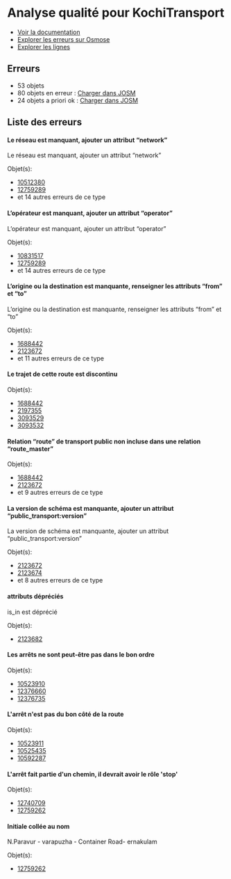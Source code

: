 # Analyse qualité pour KochiTransport
- [Voir la documentation](https://wiki.openstreetmap.org/wiki/India/Transport/Kochi)
- [Explorer les erreurs sur Osmose](http://osmose.openstreetmap.fr/en/issues/open?country=india_kerala&item=9014,1260,2140,8040)
- [Explorer les lignes](https://jungle-bus.github.io/unroll/?project=Kochi)


## Erreurs
- 53 objets
- 80 objets en erreur : [Charger dans JOSM](http://localhost:8111/load_object?relation_members=true&objects=r10512380,r10831517,r12759289,r12759289,r13374892,r13374893,r1688442,r1688442,r1688442,r1688442,r1688442,r2123672,r2123672,r2123672,r2123672,r2123672,r2123674,r2123674,r2123674,r2123674,r2123674,r2123682,r2123682,r2123682,r2123682,r2123682,r2147530,r2147530,r2147530,r2147530,r2197355,r2197355,r2197355,r2197355,r2197355,r2197377,r2197377,r2197377,r2197377,r3093529,r3093529,r3093529,r3093529,r3093529,r3093530,r3093530,r3093530,r3093530,r3093531,r3093531,r3093531,r3093531,r3093532,r3093532,r3093532,r3093532,r3093533,r3093533,r3093533,r3093533,r3093534,r3093534,r3093534,r3093534,r10523910,r10523911,r10524079,r10524079,r10524080,r10525435,r10528762,r10592287,r12376660,r12376660,r12376735,r12376735,r12740709,r12740709,r12759262,r12759262)
- 24 objets a priori ok : [Charger dans JOSM](http://localhost:8111/load_object?relation_members=true&objects=r10831465,r10831516,r10831518,r12759113,r13472198,r13478965,r13489073,r13497147,r13498566,r10403637,r10519399,r10524210,r10524211,r10525436,r10528761,r10592288,r10659777,r13478964,r13479120,r13489072,r13489398,r13497146,r13497384,r13498564)

## Liste des erreurs

#### Le réseau est manquant, ajouter un attribut “network”

Le réseau est manquant, ajouter un attribut “network”

Objet(s):

- [10512380](http://localhost:8111/load_object?relation_members=true&objects=r10512380)
- [12759289](http://localhost:8111/load_object?relation_members=true&objects=r12759289)
- et 14 autres erreurs de ce type

    

#### L’opérateur est manquant, ajouter un attribut “operator”

L’opérateur est manquant, ajouter un attribut “operator”

Objet(s):

- [10831517](http://localhost:8111/load_object?relation_members=true&objects=r10831517)
- [12759289](http://localhost:8111/load_object?relation_members=true&objects=r12759289)
- et 14 autres erreurs de ce type

    

#### L’origine ou la destination est manquante, renseigner les attributs “from” et “to”

L’origine ou la destination est manquante, renseigner les attributs “from” et “to”

Objet(s):

- [1688442](http://localhost:8111/load_object?relation_members=true&objects=r1688442)
- [2123672](http://localhost:8111/load_object?relation_members=true&objects=r2123672)
- et 11 autres erreurs de ce type

    

#### Le trajet de cette route est discontinu



Objet(s):

- [1688442](http://localhost:8111/load_object?relation_members=true&objects=r1688442)
- [2197355](http://localhost:8111/load_object?relation_members=true&objects=r2197355)
- [3093529](http://localhost:8111/load_object?relation_members=true&objects=r3093529)
- [3093532](http://localhost:8111/load_object?relation_members=true&objects=r3093532)

    

#### Relation “route” de transport public non incluse dans une relation “route_master”



Objet(s):

- [1688442](http://localhost:8111/load_object?relation_members=true&objects=r1688442)
- [2123672](http://localhost:8111/load_object?relation_members=true&objects=r2123672)
- et 9 autres erreurs de ce type

    

#### La version de schéma est manquante, ajouter un attribut “public_transport:version”

La version de schéma est manquante, ajouter un attribut “public_transport:version”

Objet(s):

- [2123672](http://localhost:8111/load_object?relation_members=true&objects=r2123672)
- [2123674](http://localhost:8111/load_object?relation_members=true&objects=r2123674)
- et 8 autres erreurs de ce type

    

#### attributs dépréciés

is_in est déprécié

Objet(s):

- [2123682](http://localhost:8111/load_object?relation_members=true&objects=r2123682)

    

#### Les arrêts ne sont peut-être pas dans le bon ordre



Objet(s):

- [10523910](http://localhost:8111/load_object?relation_members=true&objects=r10523910)
- [12376660](http://localhost:8111/load_object?relation_members=true&objects=r12376660)
- [12376735](http://localhost:8111/load_object?relation_members=true&objects=r12376735)

    

#### L'arrêt n'est pas du bon côté de la route



Objet(s):

- [10523911](http://localhost:8111/load_object?relation_members=true&objects=r10523911)
- [10525435](http://localhost:8111/load_object?relation_members=true&objects=r10525435)
- [10592287](http://localhost:8111/load_object?relation_members=true&objects=r10592287)

    

#### L'arrêt fait partie d'un chemin, il devrait avoir le rôle 'stop'



Objet(s):

- [12740709](http://localhost:8111/load_object?relation_members=true&objects=r12740709)
- [12759262](http://localhost:8111/load_object?relation_members=true&objects=r12759262)

    

#### Initiale collée au nom

N.Paravur - varapuzha - Container Road- ernakulam

Objet(s):

- [12759262](http://localhost:8111/load_object?relation_members=true&objects=r12759262)

    
